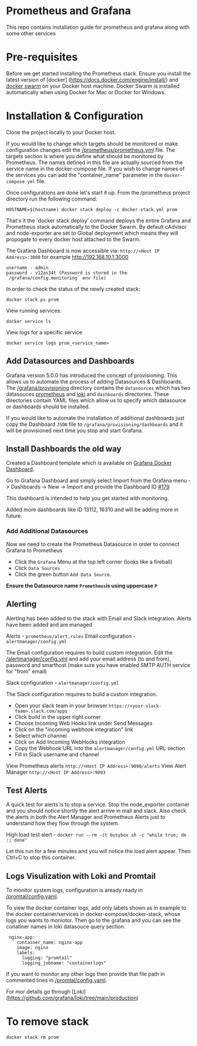 # Prometheus and Grafana
This repo contains installation guide for prometheus and grafana along with some other services


# Pre-requisites
Before we get started installing the Prometheus stack. Ensure you install the latest version of [docker] (https://docs.docker.com/engine/install/) and [docker swarm](https://docs.docker.com/engine/swarm/swarm-tutorial/) on your Docker host machine. Docker Swarm is installed automatically when using Docker for Mac or Docker for Windows.

# Installation & Configuration
Clone the project locally to your Docker host.

If you would like to change which targets should be monitored or make configuration changes edit the [/prometheus/prometheus.yml](prometheus/prometheus.yml) file. The targets section is where you define what should be monitored by Prometheus. The names defined in this file are actually sourced from the service name in the docker-compose file. If you wish to change names of the services you can add the "container_name" parameter in the `docker-compose.yml` file.

Once configurations are done let's start it up. From the /prometheus project directory run the following command:

    HOSTNAME=$(hostname) docker stack deploy -c docker-stack.yml prom


That's it the `docker stack deploy' command deploys the entire Grafana and Prometheus stack automatically to the Docker Swarm. By default cAdvisor and node-exporter are set to Global deployment which means they will propogate to every docker host attached to the Swarm.

The Grafana Dashboard is now accessible via: `http://<Host IP Address>:3000` for example http://192.168.10.1:3000

	username - admin
	password - v12as34t (Password is stored in the `/grafana/config.monitoring` env file)

In order to check the status of the newly created stack:

    docker stack ps prom

View running services:

    docker service ls

View logs for a specific service

    docker service logs prom_<service_name>


## Add Datasources and Dashboards
Grafana version 5.0.0 has introduced the concept of provisioning. This allows us to automate the process of adding Datasources & Dashboards. The [/grafana/provisioning](grafana/provisioning) directory contains the `datasources` which has two datasouces [prometheus](grafana/provisioning/datasources/datasource.yml) and [loki](grafana/provisioning/datasources/ds.yml) and `dashboards` directories. These directories contain YAML files which allow us to specify which datasource or dashboards should be installed. 

If you would like to automate the installation of additional dashboards just copy the Dashboard `JSON` file to `/grafana/provisioning/dashboards` and it will be provisioned next time you stop and start Grafana.


## Install Dashboards the old way

Created a Dashboard template which is available on [Grafana Docker Dashboard](https://grafana.com/grafana/dashboards/179). 

Go to Grafana Dashboard and simply select Import from the Grafana menu -> Dashboards -> New -> Import and provide the Dashboard ID [#179](https://grafana.com/grafana/dashboards/179)

This dashboard is intended to help you get started with monitoring.

Added more dashboards like ID 13112, 16310 and will be adding more in future.

### Add Additional Datasources
Now we need to create the Prometheus Datasource in order to connect Grafana to Prometheus 
* Click the `Grafana` Menu at the top left corner (looks like a fireball)
* Click `Data Sources`
* Click the green button `Add Data Source`.

**Ensure the Datasource name `Prometheus`is using uppercase `P`**


## Alerting

Alerting has been added to the stack with Email and Slack integration. Alerts have been added and are managed

Alerts              - `prometheus/alert.rules`
Email configuration - `alertmanager/config.yml`

The Email configuration requires to build custom integration.
Edit the [/alertmanager/config.yml](alertmanager/config.yml) and add your email address (to and from), password and smarthost (make sure you have enabled SMTP AUTH service for "from" email)  

Slack configuration - `alertmanager/config.yml`

The Slack configuration requires to build a custom integration.
* Open your slack team in your browser `https://<your-slack-team>.slack.com/apps`
* Click build in the upper right corner
* Choose Incoming Web Hooks link under Send Messages
* Click on the "incoming webhook integration" link
* Select which channel
* Click on Add Incoming WebHooks integration
* Copy the Webhook URL into the `alertmanager/config.yml` URL section
* Fill in Slack username and channel

View Prometheus alerts `http://<Host IP Address>:9090/alerts`
View Alert Manager `http://<Host IP Address>:9093`

## Test Alerts

A quick test for alerts is to stop a service. Stop the node_exporter container and you should notice shortly the alert arrive in mail and slack. Also check the alerts in both the Alert Manager and Prometheus Alerts just to understand how they flow through the system.

High load test alert - `docker run --rm -it busybox sh -c "while true; do :; done"`

Let this run for a few minutes and you will notice the load alert appear. Then Ctrl+C to stop this container.


## Logs Visulization with Loki and Promtail

To monitor system logs, configuration is aready ready in [/promtal/config.yaml](promtail/config.yaml).

To view the docker container logs, add only labels shown as in example to the docker container/services in docker-compose/docker-stack, whose logs you wants to moniotor. Then go to the grafana and you can see the conatiner names in loki datasouce query section.
```
 nginx-app:
    container_name: nginx-app
    image: nginx
    labels:
      logging: "promtail"
      logging_jobname: "containerlogs"
```

If you want to monitor any other logs then provide that file path in commented lines in [/promtal/config.yaml](promtail/config.yaml).

For mor details go through [Loki] (https://github.com/grafana/loki/tree/main/production)




# To remove stack
```
docker stack rm prom
```